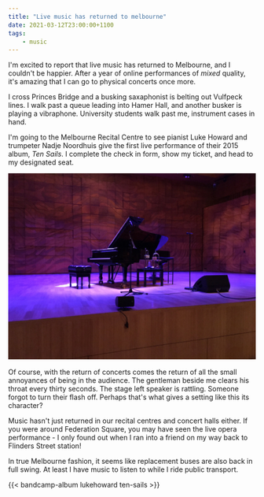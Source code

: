 ```yaml
---
title: "Live music has returned to melbourne"
date: 2021-03-12T23:00:00+1100
tags:
    - music
---
```


I'm excited to report that live music has returned to Melbourne, and I couldn't be happier. After a year of online performances of _mixed_ quality, it's amazing that I can go to physical concerts once more.

I cross Princes Bridge and a busking saxaphonist is belting out Vulfpeck lines. I walk past a queue leading into Hamer Hall, and another busker is playing a vibraphone. University students walk past me, instrument cases in hand.

I'm going to the Melbourne Recital Centre to see pianist Luke Howard and trumpeter Nadje Noordhuis give the first live performance of their 2015 album, _Ten Sails_. I complete the check in form, show my ticket, and head to my designated seat.

![A large concert hall bathed in soft purple lights, a grand piano and a couple of small brass horns sit in the middle of the stage](./1.jpg)

Of course, with the return of concerts comes the return of all the small annoyances of being in the audience. The gentleman beside me clears his throat every thirty seconds. The stage left speaker is rattling. Someone forgot to turn their flash off. Perhaps that's what gives a setting like this its character?

Music hasn't just returned in our recital centres and concert halls either. If you were around Federation Square, you may have seen the live opera performance - I only found out when I ran into a friend on my way back to Flinders Street station!

In true Melbourne fashion, it seems like replacement buses are also back in full swing. At least I have music to listen to while I ride public transport.

{{< bandcamp-album lukehoward ten-sails >}}
